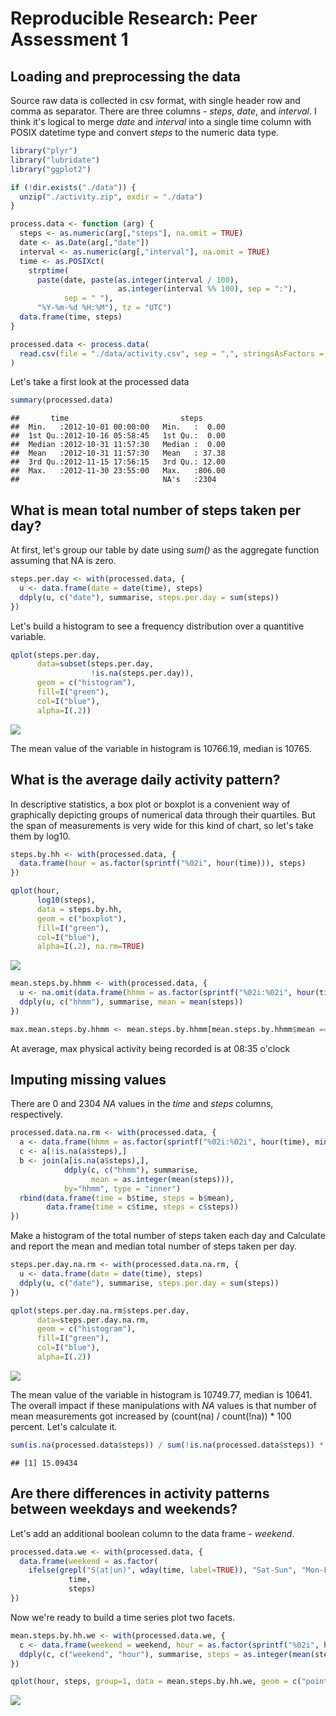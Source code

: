 # Reproducible Research: Peer Assessment 1


## Loading and preprocessing the data

Source raw data is collected in csv format, with single header row and comma as separator.
There are three columns - *steps*, *date*, and *interval*.
I think it's logical to merge *date* and *interval* into a single time column
with POSIX datetime type and convert *steps* to the numeric data type. 


```r
library("plyr")
library("lubridate")
library("ggplot2")

if (!dir.exists("./data")) {
  unzip("./activity.zip", exdir = "./data")
}

process.data <- function (arg) {
  steps <- as.numeric(arg[,"steps"], na.omit = TRUE)
  date <- as.Date(arg[,"date"])
  interval <- as.numeric(arg[,"interval"], na.omit = TRUE)
  time <- as.POSIXct(
    strptime(
      paste(date, paste(as.integer(interval / 100),
                        as.integer(interval %% 100), sep = ":"),
            sep = " "),
      "%Y-%m-%d %H:%M"), tz = "UTC")
  data.frame(time, steps)
}

processed.data <- process.data(
  read.csv(file = "./data/activity.csv", sep = ",", stringsAsFactors = FALSE)
)
```

Let's take a first look at the processed data


```r
summary(processed.data)
```

```
##       time                         steps       
##  Min.   :2012-10-01 00:00:00   Min.   :  0.00  
##  1st Qu.:2012-10-16 05:58:45   1st Qu.:  0.00  
##  Median :2012-10-31 11:57:30   Median :  0.00  
##  Mean   :2012-10-31 11:57:30   Mean   : 37.38  
##  3rd Qu.:2012-11-15 17:56:15   3rd Qu.: 12.00  
##  Max.   :2012-11-30 23:55:00   Max.   :806.00  
##                                NA's   :2304
```
## What is mean total number of steps taken per day?

At first, let's group our table by date using *sum()* as the aggregate function assuming that NA is zero.


```r
steps.per.day <- with(processed.data, {
  u <- data.frame(date = date(time), steps)
  ddply(u, c("date"), summarise, steps.per.day = sum(steps))
})
```

Let's build a histogram to see a frequency distribution over a quantitive variable.


```r
qplot(steps.per.day, 
      data=subset(steps.per.day,
                  !is.na(steps.per.day)),
      geom = c("histogram"),
      fill=I("green"), 
      col=I("blue"), 
      alpha=I(.2))
```

![](PA1_template_files/figure-html/unnamed-chunk-4-1.png)<!-- -->

The mean value of the variable in histogram is 10766.19, median is 10765.

## What is the average daily activity pattern?

In descriptive statistics, a box plot or boxplot is a convenient way of graphically depicting groups of numerical data through their quartiles. But the span of measurements is very wide for this kind of chart, so let's take them by log10. 


```r
steps.by.hh <- with(processed.data, {
  data.frame(hour = as.factor(sprintf("%02i", hour(time))), steps)
})

qplot(hour, 
      log10(steps),
      data = steps.by.hh,
      geom = c("boxplot"),
      fill=I("green"), 
      col=I("blue"), 
      alpha=I(.2), na.rm=TRUE)
```

![](PA1_template_files/figure-html/unnamed-chunk-5-1.png)<!-- -->

```r
mean.steps.by.hhmm <- with(processed.data, {
  u <- na.omit(data.frame(hhmm = as.factor(sprintf("%02i:%02i", hour(time), minute(time))), steps))
  ddply(u, c("hhmm"), summarise, mean = mean(steps))
})

max.mean.steps.by.hhmm <- mean.steps.by.hhmm[mean.steps.by.hhmm$mean == max(mean.steps.by.hhmm$mean),]
```

At average, max physical activity being recorded is at 08:35 o'clock

## Imputing missing values

There are 0 and 2304 *NA* values
in the *time* and *steps* columns, respectively.


```r
processed.data.na.rm <- with(processed.data, {
  a <- data.frame(hhmm = as.factor(sprintf("%02i:%02i", hour(time), minute(time))), time, steps)
  c <- a[!is.na(a$steps),]
  b <- join(a[is.na(a$steps),],
            ddply(c, c("hhmm"), summarise,
                  mean = as.integer(mean(steps))),
            by="hhmm", type = "inner")
  rbind(data.frame(time = b$time, steps = b$mean),
        data.frame(time = c$time, steps = c$steps))
})
```

Make a histogram of the total number of steps taken each day and Calculate and report the mean and median total number of steps taken per day.


```r
steps.per.day.na.rm <- with(processed.data.na.rm, {
  u <- data.frame(date = date(time), steps)
  ddply(u, c("date"), summarise, steps.per.day = sum(steps))
})

qplot(steps.per.day.na.rm$steps.per.day, 
      data=steps.per.day.na.rm,
      geom = c("histogram"),
      fill=I("green"), 
      col=I("blue"), 
      alpha=I(.2))
```

![](PA1_template_files/figure-html/unnamed-chunk-7-1.png)<!-- -->

The mean value of the variable in histogram is 10749.77, median is 10641.
The overall impact if these manipulations with *NA* values is that number of mean measurements
got increased by (count(na) / count(!na)) * 100 percent. Let's calculate it.


```r
sum(is.na(processed.data$steps)) / sum(!is.na(processed.data$steps)) * 100.
```

```
## [1] 15.09434
```


## Are there differences in activity patterns between weekdays and weekends?

Let's add an additional boolean column to the data frame - *weekend*.


```r
processed.data.we <- with(processed.data, {
  data.frame(weekend = as.factor(
    ifelse(grepl("S(at|un)", wday(time, label=TRUE)), "Sat-Sun", "Mon-Fri")),
             time, 
             steps)
})
```

Now we're ready to build a time series plot two facets. 


```r
mean.steps.by.hh.we <- with(processed.data.we, {
  c <- data.frame(weekend = weekend, hour = as.factor(sprintf("%02i", hour(time))), steps)
  ddply(c, c("weekend", "hour"), summarise, steps = as.integer(mean(steps, na.rm = TRUE)))
})

qplot(hour, steps, group=1, data = mean.steps.by.hh.we, geom = c("point", "smooth")) + facet_grid(weekend ~ .)
```

![](PA1_template_files/figure-html/unnamed-chunk-10-1.png)<!-- -->

